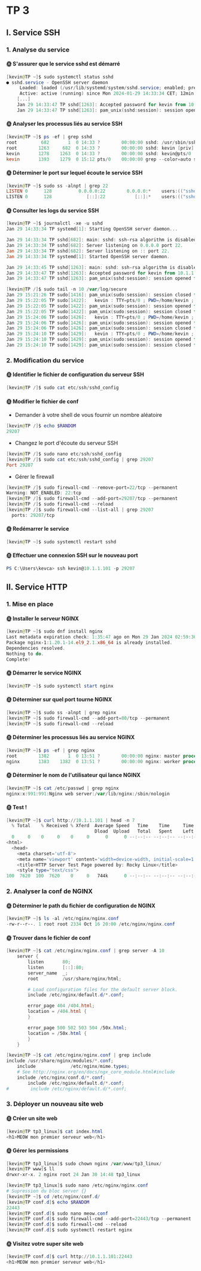 # TP 3

## I. Service SSH

### 1. Analyse du service

#### 🌞 S'assurer que le service sshd est démarré

```powershell
[kevin@TP ~]$ sudo systemctl status sshd
● sshd.service - OpenSSH server daemon
     Loaded: loaded (/usr/lib/systemd/system/sshd.service; enabled; preset: enabled)
     Active: active (running) since Mon 2024-01-29 14:33:34 CET; 12min ago
    [...]
    Jan 29 14:33:47 TP sshd[1263]: Accepted password for kevin from 10.1.1.1 port 59386 ssh2
    Jan 29 14:33:47 TP sshd[1263]: pam_unix(sshd:session): session opened for user kevin(uid=1000) by (uid=0)
```

#### 🌞 Analyser les processus liés au service SSH

```powershell
[kevin@TP ~]$ ps -ef | grep sshd
root         682       1  0 14:33 ?        00:00:00 sshd: /usr/sbin/sshd -D [listener] 0 of 10-100 startups
root        1263     682  0 14:33 ?        00:00:00 sshd: kevin [priv]
kevin       1278    1263  0 14:33 ?        00:00:00 sshd: kevin@pts/0
kevin       1393    1279  0 15:12 pts/0    00:00:00 grep --color=auto sshd
```

#### 🌞 Déterminer le port sur lequel écoute le service SSH

```powershell
[kevin@TP ~]$ sudo ss -alnpt | grep 22
LISTEN 0      128          0.0.0.0:22        0.0.0.0:*    users:(("sshd",pid=682,fd=3))
LISTEN 0      128             [::]:22           [::]:*    users:(("sshd",pid=682,fd=4))
```

#### 🌞 Consulter les logs du service SSH

```powershell
[kevin@TP ~]$ journalctl -xe -u sshd
Jan 29 14:33:34 TP systemd[1]: Starting OpenSSH server daemon...

Jan 29 14:33:34 TP sshd[682]: main: sshd: ssh-rsa algorithm is disabled
Jan 29 14:33:34 TP sshd[682]: Server listening on 0.0.0.0 port 22.
Jan 29 14:33:34 TP sshd[682]: Server listening on :: port 22.
Jan 29 14:33:34 TP systemd[1]: Started OpenSSH server daemon.

Jan 29 14:33:45 TP sshd[1263]: main: sshd: ssh-rsa algorithm is disabled
Jan 29 14:33:47 TP sshd[1263]: Accepted password for kevin from 10.1.1.1 port 59386 ssh2
Jan 29 14:33:47 TP sshd[1263]: pam_unix(sshd:session): session opened for user kevin(uid=1000) by (uid=0)
```

```powershell
[kevin@TP /]$ sudo tail -n 10 /var/log/secure
Jan 29 15:21:26 TP sudo[1416]: pam_unix(sudo:session): session closed for user root
Jan 29 15:22:05 TP sudo[1422]:   kevin : TTY=pts/0 ; PWD=/home/kevin ; USER=root ; COMMAND=/bin/journalctl
Jan 29 15:22:05 TP sudo[1422]: pam_unix(sudo:session): session opened for user root(uid=0) by kevin(uid=1000)
Jan 29 15:22:05 TP sudo[1422]: pam_unix(sudo:session): session closed for user root
Jan 29 15:24:06 TP sudo[1426]:   kevin : TTY=pts/0 ; PWD=/home/kevin ; USER=root ; COMMAND=/bin/journalctl sshd
Jan 29 15:24:06 TP sudo[1426]: pam_unix(sudo:session): session opened for user root(uid=0) by kevin(uid=1000)
Jan 29 15:24:06 TP sudo[1426]: pam_unix(sudo:session): session closed for user root
Jan 29 15:24:10 TP sudo[1429]:   kevin : TTY=pts/0 ; PWD=/home/kevin ; USER=root ; COMMAND=/bin/journalctl ssh
Jan 29 15:24:10 TP sudo[1429]: pam_unix(sudo:session): session opened for user root(uid=0) by kevin(uid=1000)
Jan 29 15:24:10 TP sudo[1429]: pam_unix(sudo:session): session closed for user root
```
### 2. Modification du service

#### 🌞 Identifier le fichier de configuration du serveur SSH

```powershell
[kevin@TP /]$ sudo cat etc/ssh/sshd_config
```

#### 🌞 Modifier le fichier de conf

- Demander à votre shell de vous fournir un nombre aléatoire

```powershell
[kevin@TP /]$ echo $RANDOM
29207
```

- Changez le port d'écoute du serveur SSH

```powershell
[kevin@TP /]$ sudo nano etc/ssh/sshd_config
[kevin@TP /]$ sudo cat etc/ssh/sshd_config | grep 29207
Port 29207
```

- Gérer le firewall

```powershell
[kevin@TP /]$ sudo firewall-cmd --remove-port=22/tcp --permanent
Warning: NOT_ENABLED: 22:tcp
[kevin@TP /]$ sudo firewall-cmd --add-port=29207/tcp --permanent
[kevin@TP /]$ sudo firewall-cmd --reload
[kevin@TP /]$ sudo firewall-cmd --list-all | grep 29207
  ports: 29207/tcp
```
#### 🌞 Redémarrer le service

```powershell
[kevin@TP ~]$ sudo systemctl restart sshd
```

#### 🌞 Effectuer une connexion SSH sur le nouveau port

```powershell
PS C:\Users\kevca> ssh kevin@10.1.1.101 -p 29207
```

## II. Service HTTP

### 1. Mise en place

#### 🌞 Installer le serveur NGINX

```powershell
[kevin@TP ~]$ sudo dnf install nginx
Last metadata expiration check: 1:35:47 ago on Mon 29 Jan 2024 02:59:36 PM CET.
Package nginx-1:1.20.1-14.el9_2.1.x86_64 is already installed.
Dependencies resolved.
Nothing to do.
Complete!
```

#### 🌞 Démarrer le service NGINX 

```powershell
[kevin@TP ~]$ sudo systemctl start nginx
```

#### 🌞 Déterminer sur quel port tourne NGINX

```powershell
[kevin@TP ~]$ sudo ss -alnpt | grep nginx
[kevin@TP ~]$ sudo firewall-cmd --add-port=80/tcp --permanent
[kevin@TP ~]$ sudo firewall-cmd --reload
```

#### 🌞 Déterminer les processus liés au service NGINX

```powershell
[kevin@TP ~]$ ps -ef | grep nginx
root        1382       1  0 13:51 ?        00:00:00 nginx: master process /usr/sbin/nginx
nginx       1383    1382  0 13:51 ?        00:00:00 nginx: worker process
```

#### 🌞 Déterminer le nom de l'utilisateur qui lance NGINX

```powershell
[kevin@TP ~]$ cat /etc/passwd | grep nginx
nginx:x:991:991:Nginx web server:/var/lib/nginx:/sbin/nologin
```

#### 🌞 Test !

```powershell
[kevin@TP ~]$ curl http://10.1.1.101 | head -n 7
  % Total    % Received % Xferd  Average Speed   Time    Time     Time  Current
                                 Dload  Upload   Total   Spent    Left  Speed
  0     0    0     0    0     0      0      0 --:--:-- --:--:-- --:--:--     0<!doctype html>
<html>
  <head>
    <meta charset='utf-8'>
    <meta name='viewport' content='width=device-width, initial-scale=1'>
    <title>HTTP Server Test Page powered by: Rocky Linux</title>
    <style type="text/css">
100  7620  100  7620    0     0   744k      0 --:--:-- --:--:-- --:--:--  826k
```

### 2. Analyser la conf de NGINX

#### 🌞 Déterminer le path du fichier de configuration de NGINX

```powershell
[kevin@TP ~]$ ls -al /etc/nginx/nginx.conf
-rw-r--r--. 1 root root 2334 Oct 16 20:00 /etc/nginx/nginx.conf
```

#### 🌞 Trouver dans le fichier de conf

```powershell
[kevin@TP ~]$ cat /etc/nginx/nginx.conf | grep server -A 10
    server {
        listen       80;
        listen       [::]:80;
        server_name  _;
        root         /usr/share/nginx/html;

        # Load configuration files for the default server block.
        include /etc/nginx/default.d/*.conf;

        error_page 404 /404.html;
        location = /404.html {
        }

        error_page 500 502 503 504 /50x.html;
        location = /50x.html {
        }
    }
```

```powershell
[kevin@TP ~]$ cat /etc/nginx/nginx.conf | grep include
include /usr/share/nginx/modules/*.conf;
    include             /etc/nginx/mime.types;
    # See http://nginx.org/en/docs/ngx_core_module.html#include
    include /etc/nginx/conf.d/*.conf;
        include /etc/nginx/default.d/*.conf;
#        include /etc/nginx/default.d/*.conf;
```

### 3. Déployer un nouveau site web

#### 🌞 Créer un site web

```powershell
[kevin@TP tp3_linux]$ cat index.html
<h1>MEOW mon premier serveur web</h1>
```

#### 🌞 Gérer les permissions

```powershell
[kevin@TP tp3_linux]$ sudo chown nginx /var/www/tp3_linux/
[kevin@TP www]$ ll
drwxr-xr-x. 2 nginx root 24 Jan 30 14:48 tp3_linux
```

```powershell
[kevin@TP tp3_linux]$ sudo nano /etc/nginx/nginx.conf
# Supression du bloc server {}
[kevin@TP ~]$ cd /etc/nginx/conf.d/
[kevin@TP conf.d]$ echo $RANDOM
22443
[kevin@TP conf.d]$ sudo nano meow.conf
[kevin@TP conf.d]$ sudo firewall-cmd --add-port=22443/tcp --permanent
[kevin@TP conf.d]$ sudo firewall-cmd --reload
[kevin@TP conf.d]$ sudo systemctl restart nginx
```

#### 🌞 Visitez votre super site web

```powershell
[kevin@TP conf.d]$ curl http://10.1.1.101:22443
<h1>MEOW mon premier serveur web</h1>
```

